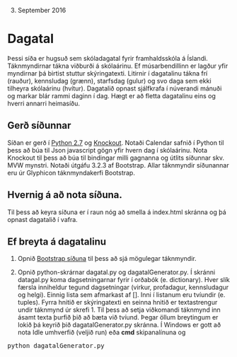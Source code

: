 3. September 2016

# Dagatal	

Þessi síða er hugsuð sem skóladagatal fyrir framhaldsskóla á Íslandi. Táknmyndirnar tákna viðburði á skólaárinu. Ef músarbendillinn er lagður yfir myndirnar þá birtist stuttur skýringatexti. Litirnir í dagatalinu tákna frí (rauður), kennsludag (grænn), starfsdag (gulur) og svo daga sem ekki tilheyra skólaárinu (hvítur). Dagatalið opnast sjálfkrafa í núverandi mánuði og markar blár rammi daginn í dag. Hægt er að fletta dagatalinu eins og hverri annarri heimasíðu.

## Gerð síðunnar

Síðan er gerð í [Python 2.7](https://www.python.org/) og [Knockout](http://knockoutjs.com/). Notaði Calendar safnið í Python til þess að búa til Json javascript gögn yfir hvern dag í skólaárinu. Nota Knockout til þess að búa til bindingar milli gagnanna og útlits síðunnar skv. MVW mynstri. Notaði útgáfu 3.2.3 af Bootstrap. Allar táknmyndir síðunannar eru úr Glyphicon táknmyndakerfi Bootstrap.


## Hvernig á að nota síðuna.

Til þess að keyra síðuna er í raun nóg að smella á index.html skránna og þá opnast dagatalið í vafra. 

## Ef breyta á dagatalinu

1. Opnið [Bootstrap síðuna](http://getbootstrap.com/components/) til þess að sjá mögulegar táknmyndir. 

2. Opnið python-skrárnar dagatal.py og dagatalGenerator.py. Í skránni datagal.py koma dagsetningarnar fyrir í orðabók (e. dictionary). Hver slík færsla inniheldur tegund dagsetningar (virkur, profadagur, kennsludagur og helgi). Einnig lista sem afmarkast af []. Inni í listanum eru tvíundir (e. tuples). Fyrra hnitið er skýringatexti en seinna hnitið er textastrengur undir táknmynd úr skrefi 1. Til þess að setja viðkomandi táknmynd inn ásamt texta þurfið þið að bæta við tvíund. Þegar öllum breytingum er lokið þá keyrið þið dagatalGenerator.py skránna. Í Windows er gott að nota Idle umhverfið (veljið run) eða <b>cmd</b> skipanalínuna og 

<pre>
python dagatalGenerator.py
</pre>